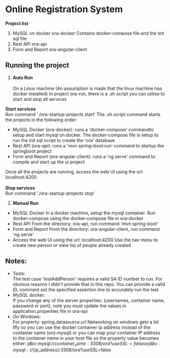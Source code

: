 # Online Registration System

**Project list**
1. MySQL on docker
ora-docker
Contains docker-compose file and the init sql file
2. Rest API
ora-api
3. Form and Report
ora-angular-client

## Running the project

1. **Auto Run** <br/><br/>
On a Linux machine (An assumption is made that the linux machine has docker installed)
In project ora-run, there is a .sh script you can utilise to start and stop all services

**Start services** <br/>
Run command './ora-startup-projects start'
The .sh script command starts the projects in the following order:
* MySQL Docker (ora-docker): runs a 'docker-compose' commandto setup and start mysql on docker. The docker-compose file is setup to run the init sql script to create the 'ora' database
* Rest API (ora-api): runs a 'mvn spring-boot:run' command to startup the springboot project
* Form and Report (ora-angular-client): runs a 'ng serve' command to compile and start up the ui project

Once all the projects are running, access the web UI using the url: localhost:4200
<br/><br/>
**Stop services**<br/>
Run command './ora-startup-projects stop'

2. **Manual Run** <br/>
* MySQL Docker
In a docker machine, setup the mysql container. Run docker-compose using the docker-compose file in ora-docker
* Rest API 
From the directory: ora-api, run command 'mvn spring-boot'
* Form and Report 
From the directory: ora-angular-client, run command 'ng serve'
* Access the web UI using the url: localhost:4200 Use the nav menu to create new person or view list of people already created


## Notes:
* Tests: <br/>
The test case 'testAddPerson' requires a valid SA ID number to run. For obvious reasons I didn't provide that in this repo. You can provide a valid ID, comment out the specified assertion line to accurately run the test
* MySQL docker: <br/> 
If you change any of the server properties: (usernames, container name, password or port), note you must update the values in application.properties file in ora-api<br/>
* On Windows: <br/>
For property: spring.datasource.url Networking on windows gets a bit iffy so you can use the docker container ip address instead of the container name (*ora-mysql*) or you can map your container IP address to the container name in your host file so the property value becomes either: jdbc:mysql://${container_name}:3308/ora?useSSL=false or jdbc:mysql://${ip_address}:3308/ora?useSSL=false

